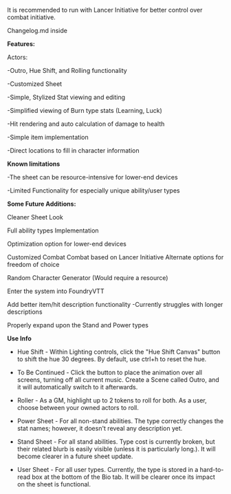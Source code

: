 It is recommended to run with Lancer Initiative for better control over combat initiative.

Changelog.md inside

**Features:**

Actors:

-Outro, Hue Shift, and Rolling functionality

-Customized Sheet

-Simple, Stylized Stat viewing and editing

-Simplified viewing of Burn type stats (Learning, Luck)

-Hit rendering and auto calculation of damage to health

-Simple item implementation

-Direct locations to fill in character information

**Known limitations**

-The sheet can be resource-intensive for lower-end devices

-Limited Functionality for especially unique ability/user types


**Some Future Additions:**

Cleaner Sheet Look

Full ability types Implementation

Optimization option for lower-end devices

Customized Combat
    Combat based on Lancer Initiative
        Alternate options for freedom of choice

Random Character Generator (Would require a resource)

Enter the system into FoundryVTT

Add better item/hit description functionality
    -Currently struggles with longer descriptions

Properly expand upon the Stand and Power types

**Use Info**

- Hue Shift - Within Lighting controls, click the "Hue Shift Canvas" button to shift the hue 30 degrees. By default, use ctrl+h to reset the hue.

- To Be Continued - Click the button to place the animation over all screens, turning off all current music. Create a Scene called Outro, and it will automatically switch to it afterwards.

- Roller - As a GM, highlight up to 2 tokens to roll for both. As a user, choose between your owned actors to roll.

- Power Sheet - For all non-stand abilities. The type correctly changes the stat names; however, it doesn't reveal any description yet.

- Stand Sheet - For all stand abilities. Type cost is currently broken, but their related blurb is easily visible (unless it is particularly long.). It will become clearer in a future sheet update.

- User Sheet - For all user types. Currently, the type is stored in a hard-to-read box at the bottom of the Bio tab. It will be clearer once its impact on the sheet is functional.
